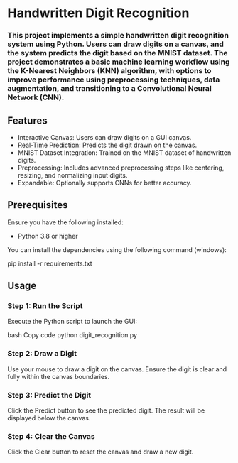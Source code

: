# Handwritten Digit Recognition
### This project implements a simple handwritten digit recognition system using Python. Users can draw digits on a canvas, and the system predicts the digit based on the MNIST dataset. The project demonstrates a basic machine learning workflow using the K-Nearest Neighbors (KNN) algorithm, with options to improve performance using preprocessing techniques, data augmentation, and transitioning to a Convolutional Neural Network (CNN).

## Features
- Interactive Canvas: Users can draw digits on a GUI canvas.
- Real-Time Prediction: Predicts the digit drawn on the canvas.
- MNIST Dataset Integration: Trained on the MNIST dataset of handwritten digits.
- Preprocessing: Includes advanced preprocessing steps like centering, resizing, and normalizing input digits.
- Expandable: Optionally supports CNNs for better accuracy.

## Prerequisites
Ensure you have the following installed:

- Python 3.8 or higher

You can install the dependencies using the following command (windows): 

pip install -r requirements.txt 

## Usage
### Step 1: Run the Script
Execute the Python script to launch the GUI:

bash
Copy code
python digit_recognition.py
### Step 2: Draw a Digit
Use your mouse to draw a digit on the canvas.
Ensure the digit is clear and fully within the canvas boundaries.
### Step 3: Predict the Digit
Click the Predict button to see the predicted digit.
The result will be displayed below the canvas.
### Step 4: Clear the Canvas
Click the Clear button to reset the canvas and draw a new digit.

